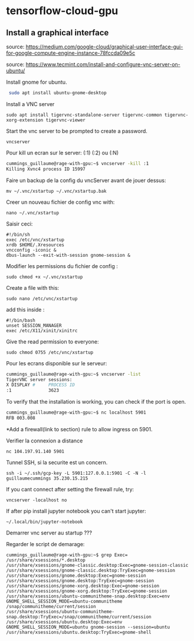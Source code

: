 # tensorflow-cloud-gpu

## Install a graphical interface

source: https://medium.com/google-cloud/graphical-user-interface-gui-for-google-compute-engine-instance-78fccda09e5c

source: https://www.tecmint.com/install-and-configure-vnc-server-on-ubuntu/

Install gnome for ubuntu.
```bash
 sudo apt install ubuntu-gnome-desktop
```

Install a VNC server
```
sudo apt install tigervnc-standalone-server tigervnc-common tigervnc-xorg-extension tigervnc-viewer
```

Start the vnc server to be prompted to create a password.
```
vncserver
```

Pour kill un ecran sur le server: (:1) (:2) ou (:N)
```bash
cummings_guillaume@rage-with-gpu:~$ vncserver -kill :1
Killing Xvnc4 process ID 15997
```

Faire un backup de la config du vncServer avant de jouer dessus:
```
mv ~/.vnc/xstartup ~/.vnc/xstartup.bak
```

Creer un nouveau fichier de config vnc with:
```
nano ~/.vnc/xstartup
```

Saisir ceci:
```
#!/bin/sh
exec /etc/vnc/xstartup
xrdb $HOME/.Xresources
vncconfig -iconic &
dbus-launch --exit-with-session gnome-session &
```

Modifier les permissions du fichier de config :
```
sudo chmod +x ~/.vnc/xstartup
```

Create a file with this:
```
sudo nano /etc/vnc/xstartup
```

add this inside :
```
#!/bin/bash
unset SESSION_MANAGER
exec /etc/X11/xinit/xinitrc
```

Give the read permission to everyone:
```
sudo chmod 0755 /etc/vnc/xstartup
```

Pour les ecrans disponible sur le serveur:
```bash
cummings_guillaume@rage-with-gpu:~$ vncserver -list
TigerVNC server sessions:
X DISPLAY #     PROCESS ID
:1              3623
```

To verify that the installation is working, you can check if the port is open.
```bash
cummings_guillaume@rage-with-gpu:~$ nc localhost 5901
RFB 003.008
```
*Add a firewall(link to section) rule to allow ingress on 5901.

Verifier la connexion a distance
```
nc 104.197.91.140 5901
```
Tunnel SSH, si la securite est un concern.
```
ssh -i ~/.ssh/gcp-key -L 5901:127.0.0.1:5901 -C -N -l guillaumecummings 35.230.15.215
```

If you cant connect after setting the firewall rule, try:
```
vncserver -localhost no
```

If after pip install jupyter notebook you can't start jupyter:
```
~/.local/bin/jupyter-notebook
```

Demarrer vnc server au startup ???

Regarder le script de demarage:
```
cummings_guillaume@rage-with-gpu:~$ grep Exec= /usr/share/xsessions/*.desktop
/usr/share/xsessions/gnome-classic.desktop:Exec=gnome-session-classic
/usr/share/xsessions/gnome-classic.desktop:TryExec=gnome-session
/usr/share/xsessions/gnome.desktop:Exec=gnome-session
/usr/share/xsessions/gnome.desktop:TryExec=gnome-session
/usr/share/xsessions/gnome-xorg.desktop:Exec=gnome-session
/usr/share/xsessions/gnome-xorg.desktop:TryExec=gnome-session
/usr/share/xsessions/ubuntu-communitheme-snap.desktop:Exec=env GNOME_SHELL_SESSION_MODE=ubuntu-communitheme /snap/communitheme/current/session
/usr/share/xsessions/ubuntu-communitheme-snap.desktop:TryExec=/snap/communitheme/current/session
/usr/share/xsessions/ubuntu.desktop:Exec=env GNOME_SHELL_SESSION_MODE=ubuntu gnome-session --session=ubuntu
/usr/share/xsessions/ubuntu.desktop:TryExec=gnome-shell
```
